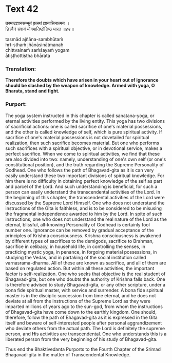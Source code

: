 # Text 42

तस्मादज्ञानसम्भूतं हृत्स्थं ज्ञानासिनात्मनः ।  
छित्त्वैनं संशयं योगमातिष्ठोत्तिष्ठ भारत ॥४२॥

tasmād ajñāna-sambhūtaḿ  
hṛt-sthaḿ jñānāsinātmanaḥ  
chittvainaḿ saḿśayaḿ yogam  
ātiṣṭhottiṣṭha bhārata



### Translation:

**Therefore the doubts which have arisen in your heart out of ignorance should be slashed by the weapon of knowledge. Armed with yoga, O Bharata, stand and fight.**

### Purport:

The yoga system instructed in this chapter is called sanatana-yoga, or eternal activities performed by the living entity. This yoga has two divisions of sacrificial actions: one is called sacrifice of one's material possessions, and the other is called knowledge of self, which is pure spiritual activity. If sacrifice of one's material possessions is not dovetailed for spiritual realization, then such sacrifice becomes material. But one who performs such sacrifices with a spiritual objective, or in devotional service, makes a perfect sacrifice. When we come to spiritual activities, we find that these are also divided into two: namely, understanding of one's own self (or one's constitutional position), and the truth regarding the Supreme Personality of Godhead. One who follows the path of Bhagavad-gita as it is can very easily understand these two important divisions of spiritual knowledge. For him there is no difficulty in obtaining perfect knowledge of the self as part and parcel of the Lord. And such understanding is beneficial, for such a person can easily understand the transcendental activities of the Lord. In the beginning of this chapter, the transcendental activities of the Lord were discussed by the Supreme Lord Himself. One who does not understand the instructions of the Gita is faithless, and is to be considered to be misusing the fragmental independence awarded to him by the Lord. In spite of such instructions, one who does not understand the real nature of the Lord as the eternal, blissful, all-knowing Personality of Godhead is certainly fool number one. Ignorance can be removed by gradual acceptance of the principles of Krishna consciousness. Krishna consciousness is awakened by different types of sacrifices to the demigods, sacrifice to Brahman, sacrifice in celibacy, in household life, in controlling the senses, in practicing mystic yoga, in penance, in forgoing material possessions, in studying the Vedas, and in partaking of the social institution called varnasrama-dharma. All of these are known as sacrifice, and all of them are based on regulated action. But within all these activities, the important factor is self-realization. One who seeks that objective is the real student of Bhagavad-gita, but one who doubts the authority of Krishna falls back. One is therefore advised to study Bhagavad-gita, or any other scripture, under a bona fide spiritual master, with service and surrender. A bona fide spiritual master is in the disciplic succession from time eternal, and he does not deviate at all from the instructions of the Supreme Lord as they were imparted millions of years ago to the sun-god, from whom the instructions of Bhagavad-gita have come down to the earthly kingdom. One should, therefore, follow the path of Bhagavad-gita as it is expressed in the Gita itself and beware of self-interested people after personal aggrandizement who deviate others from the actual path. The Lord is definitely the supreme person, and His activities are transcendental. One who understands this is a liberated person from the very beginning of his study of Bhagavad-gita.

Thus end the Bhaktivedanta Purports to the Fourth Chapter of the Srimad Bhagavad-gita in the matter of Transcendental Knowledge.